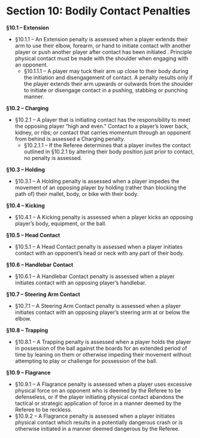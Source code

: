 # Section 10: Bodily Contact Penalties

**§10.1 – Extension**

* §10.1.1 – An Extension penalty is assessed when a player extends their arm to use their elbow, forearm, or hand to initiate contact with another player or push another player after contact has been initiated . Principle physical contact must be made with the shoulder when engaging with an opponent.
  * §10.1.1.1 – A player may tuck their arm up close to their body during the initiation and disengagement of contact. A penalty results only if the player extends their arm upwards or outwards from the shoulder to initiate or disengage contact in a pushing, stabbing or punching manner.

**§10.2 – Charging**

* §10.2.1 – A player that is initiating contact has the responsibility to meet the opposing player “high and even.” Contact to a player’s lower back, kidney, or ribs; or contact that carries momentum through an opponent from behind is assessed a Charging penalty.
  * §10.2.1.1 – If the Referee determines that a player invites the contact outlined in §10.2.1 by altering their body position just prior to contact, no penalty is assessed.

**§10.3 – Holding**

* §10.3.1 – A Holding penalty is assessed when a player impedes the movement of an opposing player by holding \(rather than blocking the path of\) their mallet, body, or bike with their body.

**§10.4 – Kicking**

* §10.4.1 – A Kicking penalty is assessed when a player kicks an opposing player’s body, equipment, or the ball.

**§10.5 – Head Contact**

* §10.5.1 – A Head Contact penalty is assessed when a player initiates contact with an opponent’s head or neck with any part of their body.

**§10.6 – Handlebar Contact**

* §10.6.1 – A Handlebar Contact penalty is assessed when a player initiates contact with an opposing player’s handlebar.

**§10.7 – Steering Arm Contact**

* §10.7.1 – A Steering Arm Contact penalty is assessed when a player initiates contact with an opposing player’s steering arm at or below the elbow.

**§10.8 – Trapping**

* §10.8.1 – A Trapping penalty is assessed when a player holds the player in possession of the ball against the boards for an extended period of time by leaning on them or otherwise impeding their movement without attempting to play or challenge for possession of the ball. 

**§10.9 – Flagrance**

* §10.9.1 – A Flagrance penalty is assessed when a player uses excessive physical force on an opponent who is deemed by the Referee to be defenseless, or if the player initiating physical contact abandons the tactical or strategic application of force in a manner deemed by the Referee to be reckless.
* §10.9.2 – A Flagrance penalty is assessed when a player initiates physical contact which results in a potentially dangerous crash or is otherwise initiated in a manner deemed dangerous by the Referee.


